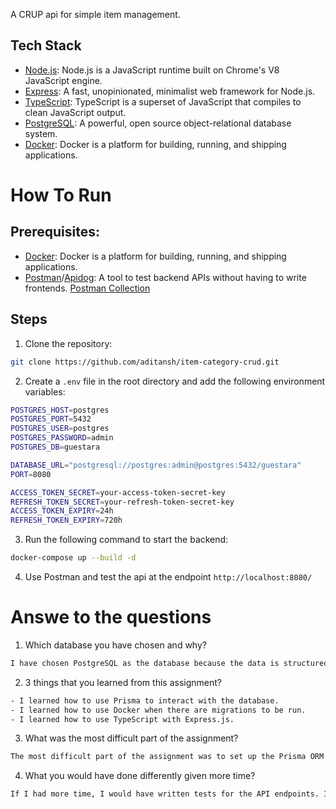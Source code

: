 A CRUP api for simple item management.

## Tech Stack

- [Node.js](https://nodejs.org): Node.js is a JavaScript runtime built on Chrome's V8 JavaScript engine.
- [Express](https://expressjs.com): A fast, unopinionated, minimalist web framework for Node.js.
- [TypeScript](https://www.typescriptlang.org): TypeScript is a superset of JavaScript that compiles to clean JavaScript output.
- [PostgreSQL](https://www.postgresql.org): A powerful, open source object-relational database system.
- [Docker](https://www.docker.com): Docker is a platform for building, running, and shipping applications.

# How To Run

## Prerequisites:

- [Docker](https://www.docker.com): Docker is a platform for building, running, and shipping applications.
- [Postman](https://www.postman.com)/[Apidog](https://apidog.com): A tool to test backend APIs without having to write frontends.
  [Postman Collection](https://documenter.getpostman.com/view/25706513/2sA3QmCZbj)

## Steps

1. Clone the repository:

```bash
git clone https://github.com/aditansh/item-category-crud.git
```

2. Create a `.env` file in the root directory and add the following environment variables:

```bash
POSTGRES_HOST=postgres
POSTGRES_PORT=5432
POSTGRES_USER=postgres
POSTGRES_PASSWORD=admin
POSTGRES_DB=guestara

DATABASE_URL="postgresql://postgres:admin@postgres:5432/guestara"
PORT=8080

ACCESS_TOKEN_SECRET=your-access-token-secret-key
REFRESH_TOKEN_SECRET=your-refresh-token-secret-key
ACCESS_TOKEN_EXPIRY=24h
REFRESH_TOKEN_EXPIRY=720h
```

3. Run the following command to start the backend:

```bash
docker-compose up --build -d
```

4.  Use Postman and test the api at the endpoint `http://localhost:8080/`

# Answe to the questions

1. Which database you have chosen and why?
```bash
I have chosen PostgreSQL as the database because the data is structured and relational. PostgreSQL is a powerful, open-source object-relational database system that uses and extends the SQL language combined with many features that safely store and scale the most complicated data workloads.
```

2. 3 things that you learned from this assignment?
```bash
- I learned how to use Prisma to interact with the database.
- I learned how to use Docker when there are migrations to be run.
- I learned how to use TypeScript with Express.js.
```

3. What was the most difficult part of the assignment?
```bash
The most difficult part of the assignment was to set up the Prisma ORM with the PostgreSQL database. I had to learn how to use Prisma and how to write the schema for the database.
```

4. What you would have done differently given more time?
```bash
If I had more time, I would have written tests for the API endpoints. I would have also added more features to the API like pagination, filtering, and sorting.
```
